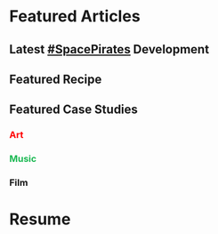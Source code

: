 # Featured Articles

<Feature article="blog/2021/5/30/Backpacking-Trip-With-Carlos.md" />

## Latest [#SpacePirates](/tags/#Space-Pirates) Development

<Feature article="blog/2021/1/8/Analyzing_Potential_Blockchain_Candidates.md" />

## Featured Recipe

<Feature article="blog/2021/3/28/Cajun-Chicken-Parmesan-Penne.md" />

## Featured Case Studies

### <span style="color:red">Art</span>

<Feature article="blog/2014/8/11/Richard-Serra-Transversal-2.md" />

### <span style="color:#1DB954">Music</span>

<Feature article="blog/2021/2/21/Look-Sebastien-Tellier.md" />

### Film

<Feature article="blog/2021/1/16/The-King.md" />

# Resume

<Resume />
